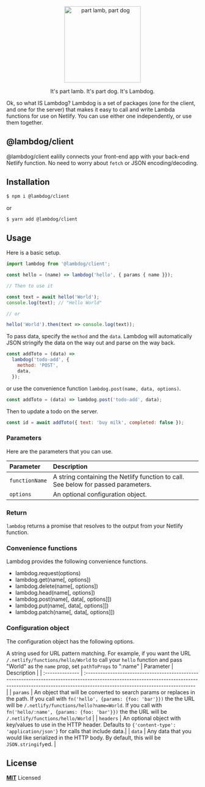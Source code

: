<div align="center">
<img
  height="200"
  width="200"
  alt="part lamb, part dog"
  src="https://user-images.githubusercontent.com/887639/56451023-b2ef9280-62f7-11e9-8897-7de261cf0797.png"
/>
<p>It's part lamb. It's part dog. It's Lambdog.</p>
</div>

Ok, so what IS Lambdog? Lambdog is a set of packages (one for the client, and one for the server)
that makes it easy to call and write Lambda functions for use on Netlify. You can use either one independently, or use them together.

## @lambdog/client

@lambdog/client ealilly connects your front-end app with your back-end Netlify function.
No need to worry about `fetch` or JSON encoding/decoding.

## Installation

```bash
$ npm i @lambdog/client
```

or

```bash
$ yarn add @lambdog/client
```

## Usage

Here is a basic setup.

```js
import lambdog from '@lambdog/client';

const hello = (name) => lambdog('hello', { params { name }});

// Then to use it

const text = await hello('World');
console.log(text); // "Hello World"

// or

hello('World').then(text => console.log(text));
```

To pass data, specify the `method` and the `data`. Lambdog will automatically JSON stringify the data on the way out and parse on the way back.

```js
const addToto = (data) =>
  lambdog('todo-add', {
    method: 'POST',
    data,
  });
```

or use the convenience function `lambdog.post(name, data, options)`.

```js
const addToto = (data) => lambdog.post('todo-add', data);
```

Then to update a todo on the server.

```js
const id = await addToto({ text: 'buy milk', completed: false });
```

### Parameters

Here are the parameters that you can use.

| Parameter      | Description                                                                        |
| :------------- | :--------------------------------------------------------------------------------- |
| `functionName` | A string containing the Netlify function to call. See below for passed parameters. |
| `options`      | An optional configuration object.                                                  |

### Return

`lambdog` returns a promise that resolves to the output from your
Netlify function.

### Convenience functions

Lambdog provides the following convenience functions.

- lambdog.request(options)
- lambdog.get(name[, options])
- lambdog.delete(name[, options])
- lambdog.head(name[, options])
- lambdog.post(name[, data[, options]])
- lambdog.put(name[, data[, options]])
- lambdog.patch(name[, data[, options]])

### Configuration object

The configuration object has the following options.

A string used for URL pattern matching. For example, if you want the URL `/.netlify/functions/hello/World` to call your `hello` function and pass "World" as the `name` prop, set `pathToProps` to ":name"
| Parameter | Description |
| :-------------- | :--------------------------------------------------------------------------------------------------------------------------------------------------------------------------------------------------------- |
| `params` | An object that will be converted to search params or replaces in the path. If you call with `fn('hello', {params: {foo: 'bar'}})` the the URL will be `/.netlify/functions/hello?name=World`. If you call with `fn('hello/:name', {params: {foo: 'bar'}})` the the URL will be `/.netlify/functions/hello/World` |
| `headers` | An optional object with key/values to use in the HTTP header. Defaults to `{'content-type': 'application/json'}` for calls that include data.|
| `data` | Any data that you would like serialized in the HTTP body. By default, this will be `JSON.stringify`ed. |

## License

**[MIT](LICENSE)** Licensed
